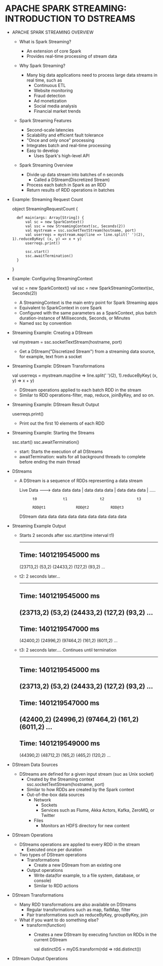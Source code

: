 # APACHE SPARK STREAMING: INTRODUCTION TO DSTREAMS

* APACHE SPARK STREAMING OVERVIEW

	- What is Spark Streaming?
		- An extension of core Spark
		- Provides real-time processing of stream data
	
	- Why Spark Streaming?
		- Many big data applications need to process large data streams in real time, such as
			- Continuous ETL
			- Website monitoring
			- Fraud detection
			- Ad monetization
			- Social media analysis
			- Financial market trends

	- Spark Streaming Features
		- Second-scale latencies
		- Scalability and efficient fault tolerance
		- "Once and only once" processing
		- Integrates batch and real-time processing
		- Easy to develop
			- Uses Spark's high-level API

	- Spark Streaming Overview
		- Divide up data stream into batches of n seconds
			- Called a DStream(Discretized Stream)
		- Process each batch in Spark as an RDD
		- Return results of RDD operations in batches

* Example: Streaming Request Count

	object StreamingRequestCount {
		
		def main(args: Array[String]) {
			val sc = new SparkContext()
			val ssc = new StreamingContext(sc, Seconds(2))
			val mystream = ssc.socketTextStream(hostname, port)
			val userreqs = mystream.map(line => line.split(' ')(2), 1).reduceByKey( (x, y) => x + y)
			userreqs.print()

			ssc.start()
			ssc.awaitTermination()
		}
	}
	
* Example: Configuring StreamingContext

	val sc = new SparkContext()
	val ssc = new SparkStreamingContext(sc, Seconds(2))

	- A StreamingContext is the main entry point for Spark Streaming apps
	- Equivalent to SparkContext in core Spark
	- Configured with the same parameters as a SparkContext, plus batch duration-instance of Milliseconds, Seconds, or Minutes
	- Named ssc by convention

* Streaming Example: Creating a DStream

	val mystream = ssc.socketTextStream(hostname, port)

	- Get a DStream("Discretized Stream") from a streaming data source, for example, text from a socket

* Streaming Example: DStream Transformations

	val userreqs = mystream.map(line => line.split(' ')(2), 1).reduceByKey( (x, y) => x + y)

	- DStream operations applied to each batch RDD in the stream
	- Similar to RDD operations-filter, map, reduce, joinByKey, and so on.

* Streaming Example: DStream Result Output

	userreqs.print()

	- Print out the first 10 elements of each RDD

* Streaming Example: Starting the Streams

	ssc.start()
	ssc.awaitTermination()

	- start: Starts the execution of all DStreams
	- awaitTermination: waits for all background threads to complete before ending the main thread

* DStreams

	- A DStream is a sequence of RDDs representing a data stream

		Live Data ---> data data data | data data data | data data data | .....

				t0            t1               t2               t3

				RDD@t1              RDD@t2          RDD@t3

		DStream         data		    data            data
				data                data            data
				data                data            data

* Streaming Example Output

	- Starts 2 seconds after ssc.start(time interval t1)

		-------------------------------------------
		Time: 1401219545000 ms
		-------------------------------------------
		(23713,2)
		(53,2)
		(24433,2)
		(127,2)
		(93,2)
		...
		
	- t2: 2 seconds later...

		-------------------------------------------
		Time: 1401219545000 ms
		-------------------------------------------
		(23713,2)
		(53,2)
		(24433,2)
		(127,2)
		(93,2)
		...
		-------------------------------------------
		Time: 1401219547000 ms
		-------------------------------------------
		(42400,2)
		(24996,2)
		(97464,2)
		(161,2)
		(6011,2)
		...

	- t3: 2 seconds later.... Continues until termination

		-------------------------------------------
		Time: 1401219545000 ms
		-------------------------------------------
		(23713,2)
		(53,2)
		(24433,2)
		(127,2)
		(93,2)
		...
		-------------------------------------------
		Time: 1401219547000 ms
		-------------------------------------------
		(42400,2)
		(24996,2)
		(97464,2)
		(161,2)
		(6011,2)
		...
		-------------------------------------------
		Time: 1401219549000 ms
		-------------------------------------------
		(44390,2)
		(48712,2)
		(165,2)
		(465,2)
		(120,2)
		...

* DStream Data Sources

	- DStreams are defined for a given input stream (suc as Unix socket)
		- Created by the Streaming context
			ssc.socketTextStream(hostname, port)
		- Similar to how RDDs are created by the Spark context
		- Out-of-the-box data sources
			- Network
				- Sockets
				- Services such as Flume, Akka Actors, Kafka, ZeroMQ, or Twitter
			- Files
				- Monitors an HDFS directory for new content

* DStream Operations

	- DStreams operations are applied to every RDD in the stream
		- Executed once per duration
	- Two types of DStream operations
		- Transformations
			- Create a new DStream from an existing one
		- Output operations
			- Write data(for example, to a file system, database, or console)
			- Similar to RDD actions

* DStream Transformations

	- Many RDD transformations are also available on DStreams
		- Regular transformations such as map, flatMap, filter
		- Pair transformations such as reduceByKey, groupByKey, join
	- What if you want to do something else?
		- transform(function)
			- Creates a new DStream by executing function on RDDs in the current DStream

				val distinctDS = myDS.transform(rdd => rdd.distinct())

* DStream Output Operations
